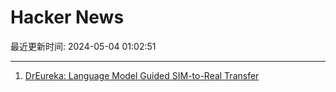 # Hacker News

最近更新时间: 2024-05-04 01:02:51

--- 
1. [DrEureka: Language Model Guided SIM-to-Real Transfer](https://eureka-research.github.io/dr-eureka/) 
